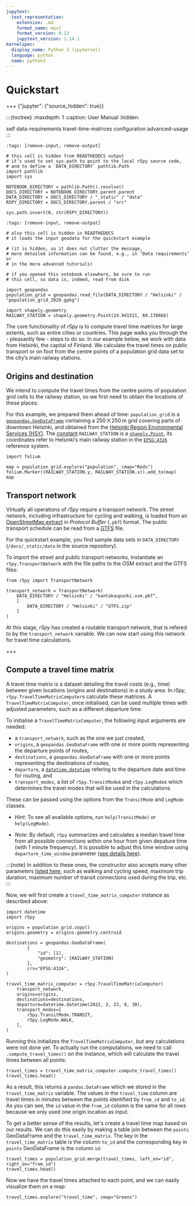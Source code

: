 ```yaml
---
jupytext:
  text_representation:
    extension: .md
    format_name: myst
    format_version: 0.13
    jupytext_version: 1.14.1
kernelspec:
  display_name: Python 3 (ipykernel)
  language: python
  name: python3
---
```


# Quickstart

+++ {"jupyter": {"source_hidden": true}}

:::{toctree}
:maxdepth: 1
:caption: User Manual
:hidden:

self
data-requirements
travel-time-matrices
configuration
advanced-usage
:::

```{code-cell} ipython3
:tags: [remove-input, remove-output]

# this cell is hidden from READTHEDOCS output
# it’s used to set sys.path to point to the local r5py source code,
# and to define a `DATA_DIRECTORY` pathlib.Path
import pathlib
import sys

NOTEBOOK_DIRECTORY = pathlib.Path().resolve()
DOCS_DIRECTORY = NOTEBOOK_DIRECTORY.parent.parent
DATA_DIRECTORY = DOCS_DIRECTORY / "_static" / "data"
R5PY_DIRECTORY = DOCS_DIRECTORY.parent / "src"

sys.path.insert(0, str(R5PY_DIRECTORY))
```

```{code-cell} ipython3
:tags: [remove-input, remove-output]

# also this cell is hidden in READTHEDOCS
# it loads the input geodata for the quickstart example

# (it is hidden, so it does not clutter the message, 
# more detailed information can be found, e.g., in ‘Data requirements’ or
# in the more advanced tutorials)

# if you opened this notebook elsewhere, be sure to run
# this cell, so data is, indeed, read from disk

import geopandas
population_grid = geopandas.read_file(DATA_DIRECTORY / "Helsinki" / "population_grid_2020.gpkg")

import shapely.geometry
RAILWAY_STATION = shapely.geometry.Point(24.941521, 60.170666)
```

The core functionality of *r5py* is to compute travel time matrices for large extents, such as entire cities or countries. This page walks you through the - pleasantly few - steps to do so. In our example below, we work with data from Helsinki, the capital of Finland. We calculate the travel times on public transport or on foot from the centre points of a population grid data set to the city’s main railway stations. 

## Origins and destination

We intend to compute the travel times from the centre points of population grid
cells to the railway station, so we first need to obtain the locations of these
places. 

For this example, we prepared them ahead of time: `population_grid` is a
[`geopandas.GeoDataFrame`](https://geopandas.org/en/stable/docs/user_guide/data_structures.html)
containing a 250 ⨉ 250 m grid covering parts of downtown Helsinki, and obtained
from the [Helsinki Region Environmental Services
(HSY)](https://hri.fi/data/en_GB/dataset/vaestotietoruudukko). The
[constant](https://stackoverflow.com/q/44636868) `RAILWAY_STATION` is a
[`shapely.Point`](https://shapely.readthedocs.io/en/stable/reference/shapely.Point.html),
its coordinates refer to Helsinki’s main railway station in the
[`EPSG:4326`](https://spatialreference.org/ref/epsg/4326/) reference system.

```{code-cell} ipython3
import folium

map = population_grid.explore("population", cmap="Reds")
folium.Marker((RAILWAY_STATION.y, RAILWAY_STATION.x)).add_to(map)
map
```

## Transport network

Virtually all operations of *r5py* require a transport network. The street
network, including infrastructure for cycling and walking, is loaded from an
[OpenStreetMap extract](https://wiki.openstreetmap.org/wiki/Extracts) in
*Protocol Buffer* (`.pbf`) format. The public transport schedule can be read
from a [GTFS](https://en.wikipedia.org/wiki/GTFS) file.

For the quickstart example, you find sample data sets in `DATA_DIRECTORY`
(`/docs/_static/data` in the source repository).

To import the street and public transport networks, instantiate an
`r5py.TransportNetwork` with the file paths to the OSM extract and the GTFS
files:

```{code-cell} ipython3
from r5py import TransportNetwork

transport_network = TransportNetwork(
    DATA_DIRECTORY / "Helsinki" / "kantakaupunki.osm.pbf",
    [
        DATA_DIRECTORY / "Helsinki" / "GTFS.zip"
    ]
)
```

At this stage, *r5py* has created a routable transport network, that is refered
to by the `transport_network` variable. We can now start using this network for
travel time calculations.

+++

## Compute a travel time matrix

A travel time matrix is a dataset detailing the travel costs (e.g., time)
between given locations (origins and destinations) in a study area.  In *r5py*,
`r5py.TravelTimeMatrixComputer`s calculate these matrices. A
`TravelTimeMatrixComputer`, once initialised, can be used multiple times with
adjusted parameters, such as a different departure time.

To initialise a `TravelTimeMatrixComputer`, the following input arguments are
needed:
- a `transport_network`, such as the one we just created,
- `origins`, a `geopandas.GeoDataFrame` with one or more points representing the
  departure points of routes, 
- `destinations`, a `geopandas.GeoDataFrame` with one or more points
  representing the destinations of routes, 
- `departure`, a [`datetime.datetime`](docs.python.org/3/library/datetime.html)
  refering to the departure date and time for routing, and
- `transport_modes`, a list of `r5py.TransitMode`s and `r5py.LegMode`s which
  determines the travel modes that will be used in the calculations. 



These can
be passed using the options from the `TransitMode` and `LegMode` classes.


  - *Hint*: To see all available options, run `help(TransitMode)` or
    `help(LegMode)`.


   - *Note*: By default, `r5py` summarizes and calculates a median travel time from all possible connections within one hour from given depature time (with 1 minute frequency). It is possible to adjust this time window using `departure_time_window` parameter ([see details here](r5py.RegionalTask)).

:::{note} In addition to these ones, the constructor also accepts many other parameters [listed here](https://r5py.readthedocs.io/en/stable/reference.html#r5py.RegionalTask), such as walking and cycling speed, maximum trip duration, maximum number of transit connections used during the trip, etc.
:::

Now, we will first create a `travel_time_matrix_computer` instance as described above:

```{code-cell} ipython3
import datetime
import r5py

origins = population_grid.copy()
origins.geometry = origins.geometry.centroid

destinations = geopandas.GeoDataFrame(
        {
            "id": [1],
            "geometry": [RAILWAY_STATION]
        },
        crs="EPSG:4326",
)

travel_time_matrix_computer = r5py.TravelTimeMatrixComputer(
    transport_network,
    origins=origins,
    destinations=destinations,
    departure=datetime.datetime(2022, 2, 22, 8, 30),
    transport_modes=[
        r5py.TransitMode.TRANSIT,
        r5py.LegMode.WALK,
    ],
)
```

Running this initializes the `TravelTimeMatrixComputer`, but any calculations were not done yet.
To actually run the computations, we need to call `.compute_travel_times()` on the instance, which will calculate the travel times between all points:

```{code-cell} ipython3
travel_times = travel_time_matrix_computer.compute_travel_times()
travel_times.head()
```

As a result, this returns a `pandas.DataFrame` which we stored in the `travel_time_matrix` variable. The values in the `travel_time` column are travel times in minutes between the points identified by `from_id` and `to_id`. As you can see, the `id` value in the `from_id` column is the same for all rows because we only used one origin location as input.

To get a better sense of the results, let's create a travel time map based on our results. We can do this easily by making a table join between the `points` GeoDataFrame and the `travel_time_matrix`. The key in the `travel_time_matrix` table is the column `to_id` and the corresponding key in `points` GeoDataFrame is the column `id`:

```{code-cell} ipython3
travel_times = population_grid.merge(travel_times, left_on="id", right_on="from_id")
travel_times.head()
```

Now we have the travel times attached to each point, and we can easily visualize them on a map:

```{code-cell} ipython3
travel_times.explore("travel_time", cmap="Greens")
```
